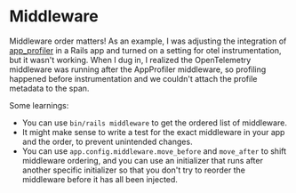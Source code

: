 # Middleware

Middleware order matters! As an example, I was adjusting the integration of [app_profiler](https://github.com/Shopify/app_profiler) in a Rails app and turned on a setting for otel instrumentation, but it wasn't working. When I dug in, I realized the OpenTelemetry middleware was running after the AppProfiler middleware, so profiling happened before instrumentation and we couldn't attach the profile metadata to the span.

Some learnings:

* You can use `bin/rails middleware` to get the ordered list of middleware.
* It might make sense to write a test for the exact middleware in your app and the order, to prevent unintended changes.
* You can use `app.config.middleware.move_before` and `move_after` to shift middleware ordering, and you can use an initializer that runs after another specific initializer so that you don't try to reorder the middleware before it has all been injected.

